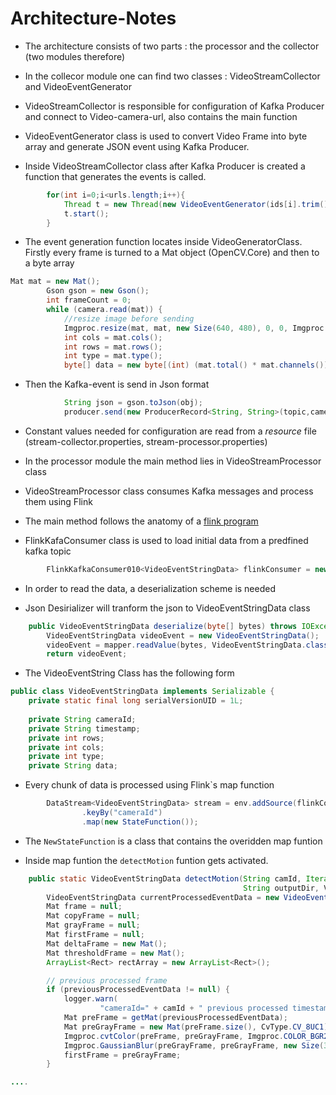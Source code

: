 # Architecture-Notes

* The architecture consists of two parts : the processor and the collector
(two modules therefore)

* In the collecor module one can find two classes : VideoStreamCollector and
VideoEventGenerator

* VideoStreamCollector is responsible for configuration 
of Kafka Producer and connect to Video-camera-url, also contains the main 
function

* VideoEventGenerator class is used to convert Video Frame into byte 
array and generate JSON event using Kafka Producer.

* Inside VideoStreamCollector class after Kafka Producer is created
a function that generates the events is called.

```java
		for(int i=0;i<urls.length;i++){
			Thread t = new Thread(new VideoEventGenerator(ids[i].trim(),urls[i].trim(),producer,topic));
			t.start();
		}
```

* The event generation function locates inside VideoGeneratorClass.
Firstly every frame is turned to a Mat object (OpenCV.Core) and 
then to a byte array 

```java
Mat mat = new Mat();
		Gson gson = new Gson();
		int frameCount = 0;
		while (camera.read(mat)) {
			//resize image before sending
			Imgproc.resize(mat, mat, new Size(640, 480), 0, 0, Imgproc.INTER_CUBIC);
			int cols = mat.cols();
	        int rows = mat.rows();
	        int type = mat.type();
			byte[] data = new byte[(int) (mat.total() * mat.channels())];
```

* Then the Kafka-event is send in Json format

```java
	        String json = gson.toJson(obj);
	        producer.send(new ProducerRecord<String, String>(topic,cameraId, json),new EventGeneratorCallback(cameraId));

```
* Constant values needed for configuration are read from a *resource* file
(stream-collector.properties, stream-processor.properties)

* In the processor module the main method lies in VideoStreamProcessor class

* VideoStreamProcessor class consumes Kafka messages and process them using
  Flink

* The main method follows the anatomy of a [flink program](program)

* FlinkKafaConsumer class is used to load initial data from a predfined kafka
  topic 

```java
        FlinkKafkaConsumer010<VideoEventStringData> flinkConsumer = new FlinkKafkaConsumer010 <VideoEventStringData>(prop.getProperty("kafka.topic"), new JsonDeserializer() , properties);

```
* In order to read the data, a deserialization scheme is needed

* Json Desirializer will tranform the json to VideoEventStringData
  class 

```java
    public VideoEventStringData deserialize(byte[] bytes) throws IOException {
        VideoEventStringData videoEvent = new VideoEventStringData();
        videoEvent = mapper.readValue(bytes, VideoEventStringData.class);
        return videoEvent;
```

* The VideoEventString Class has the following form

```java
public class VideoEventStringData implements Serializable {
    private static final long serialVersionUID = 1L;
    
    private String cameraId;
    private String timestamp;
    private int rows;
    private int cols;
    private int type;
    private String data;

```

* Every chunk of data is processed using Flink`s map function 

```java
        DataStream<VideoEventStringData> stream = env.addSource(flinkConsumer)
                .keyBy("cameraId")
                .map(new StateFunction());
```

* The `NewStateFunction` is a class that contains the overidden map funtion

* Inside map funtion the `detectMotion` funtion gets activated.

```java
	public static VideoEventStringData detectMotion(String camId, Iterator<VideoEventStringData> frames,
													String outputDir, VideoEventStringData previousProcessedEventData) throws Exception {
		VideoEventStringData currentProcessedEventData = new VideoEventStringData();
		Mat frame = null;
		Mat copyFrame = null;
		Mat grayFrame = null;
		Mat firstFrame = null;
		Mat deltaFrame = new Mat();
		Mat thresholdFrame = new Mat();
		ArrayList<Rect> rectArray = new ArrayList<Rect>();

		// previous processed frame
		if (previousProcessedEventData != null) {
			logger.warn(
					"cameraId=" + camId + " previous processed timestamp=" + previousProcessedEventData.getTimestamp());
			Mat preFrame = getMat(previousProcessedEventData);
			Mat preGrayFrame = new Mat(preFrame.size(), CvType.CV_8UC1);
			Imgproc.cvtColor(preFrame, preGrayFrame, Imgproc.COLOR_BGR2GRAY);
			Imgproc.GaussianBlur(preGrayFrame, preGrayFrame, new Size(3, 3), 0);
			firstFrame = preGrayFrame;
		}

....
```
